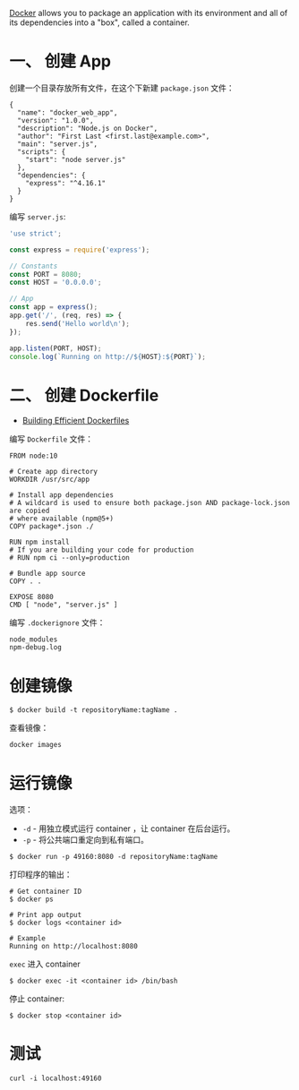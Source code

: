 [Docker](https://docs.docker.com/install/) allows you to package an application with its environment and all of its dependencies into a "box", called a container.  

# 一、 创建 App
创建一个目录存放所有文件，在这个下新建 `package.json` 文件：  
```
{
  "name": "docker_web_app",
  "version": "1.0.0",
  "description": "Node.js on Docker",
  "author": "First Last <first.last@example.com>",
  "main": "server.js",
  "scripts": {
    "start": "node server.js"
  },
  "dependencies": {
    "express": "^4.16.1"
  }
}
```

编写 `server.js`:  
```js
'use strict';

const express = require('express');

// Constants
const PORT = 8080;
const HOST = '0.0.0.0';

// App
const app = express();
app.get('/', (req, res) => {
    res.send('Hello world\n');
});

app.listen(PORT, HOST);
console.log(`Running on http://${HOST}:${PORT}`);
```


# 二、 创建 Dockerfile
* [Building Efficient Dockerfiles](http://bitjudo.com/blog/2014/03/13/building-efficient-dockerfiles-node-dot-js/)

编写 `Dockerfile` 文件：  
```
FROM node:10

# Create app directory
WORKDIR /usr/src/app

# Install app dependencies
# A wildcard is used to ensure both package.json AND package-lock.json are copied
# where available (npm@5+)
COPY package*.json ./

RUN npm install
# If you are building your code for production
# RUN npm ci --only=production

# Bundle app source
COPY . .

EXPOSE 8080
CMD [ "node", "server.js" ]
```

编写 `.dockerignore` 文件：  
```
node_modules
npm-debug.log
```

# 创建镜像
```
$ docker build -t repositoryName:tagName .
```
查看镜像：  
```
docker images
```

# 运行镜像
选项：  
* `-d` - 用独立模式运行 container ，让 container 在后台运行。
* `-p` - 将公共端口重定向到私有端口。

```
$ docker run -p 49160:8080 -d repositoryName:tagName
```

打印程序的输出：  
```
# Get container ID
$ docker ps

# Print app output
$ docker logs <container id>

# Example
Running on http://localhost:8080
```

`exec` 进入 container
```
$ docker exec -it <container id> /bin/bash
```

停止 container:  
```
$ docker stop <container id>
```

# 测试
```
curl -i localhost:49160
```

